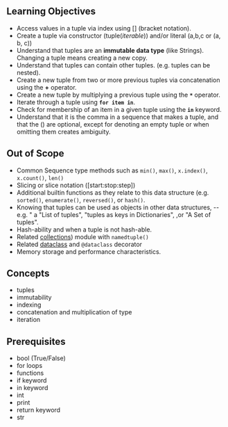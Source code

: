 ## Learning Objectives

- Access values in a tuple via index using [] (bracket notation).
- Create a tuple via constructor (tuple(_iterable_)) and/or literal (a,b,c or (a, b, c))
- Understand that tuples are an **immutable data type** (like Strings). Changing a tuple means creating a new copy.
- Understand that tuples can contain other tuples. (e.g. tuples can be nested).
- Create a new tuple from two or more previous tuples via concatenation using the **+** operator.
- Create a new tuple by multiplying a previous tuple using the **`*`** operator.
- Iterate through a tuple using **`for item in`**.
- Check for membership of an item in a given tuple using the **`in`** keyword.
- Understand that it is the comma in a sequence that makes a tuple, and that the () are optional, except for denoting an empty tuple or when omitting them creates ambiguity.

## Out of Scope

-  Common Sequence type methods such as `min()`, `max()`, `x.index()`, `x.count()`, `len()`
-  Slicing or slice notation ([start:stop:step])
-  Additional builtin functions as they relate to this data structure (e.g. `sorted()`, `enumerate()`, `reversed()`, or `hash()`.
- Knowing that tuples can be used as objects in other data structures, -- e.g. " a "List of tuples", "tuples as keys in Dictionaries", ,or "A Set of tuples".
- Hash-ability and when a tuple is not hash-able.
- Related [collections](https://docs.python.org/3/library/collections.html#collections.namedtuple)) module with `namedtuple()`
- Related [dataclass](https://docs.python.org/3.7/library/dataclasses.html) and `@dataclass` decorator
- Memory storage and performance characteristics.

## Concepts

-  tuples
-  immutability
-  indexing
-  concatenation and multiplication of type
-  iteration

## Prerequisites

-  bool (True/False)
-  for loops
-  functions
-  if keyword
-  in keyword
-  int
-  print
-  return keyword
-  str




